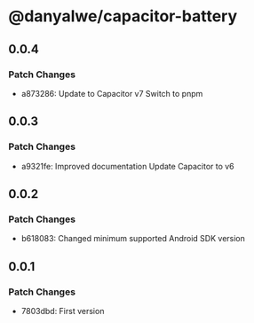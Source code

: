 # @danyalwe/capacitor-battery

## 0.0.4

### Patch Changes

- a873286: Update to Capacitor v7
  Switch to pnpm

## 0.0.3

### Patch Changes

- a9321fe: Improved documentation
  Update Capacitor to v6

## 0.0.2

### Patch Changes

- b618083: Changed minimum supported Android SDK version

## 0.0.1

### Patch Changes

- 7803dbd: First version
